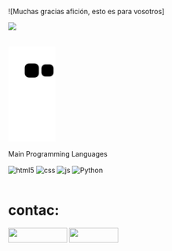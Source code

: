 ![Muchas gracias afición, esto es para vosotros]  

<img src="https://i.pinimg.com/280x280_RS/5a/f4/7b/5af47b95efe259de6340e2e8d75c7b08.jpg" width="200"><br><br>
 
![snake gif](https://github.com/Formandodev/Formandodev/blob/output/github-contribution-grid-snake.svg)

Main Programming Languages

<div style="display: inline_block">
  <img align="center" alt="html5" src="https://img.shields.io/badge/HTML5-E34F26?style=for-the-badge&logo=html5&logoColor=white" />
  <img align="center" alt="css" src="https://img.shields.io/badge/CSS3-1572B6?style=for-the-badge&logo=css3&logoColor=white" />
  <img align="center" alt="js" src="https://img.shields.io/badge/JavaScript-F7DF1E?style=for-the-badge&logo=javascript&logoColor=black" />
  <img align="center" alt="Python" src="https://camo.githubusercontent.com/a71f1a20d58a3506dd5f32dcb31461bd5102a0bd33dbf49db9195c589eaca8d7/68747470733a2f2f696d672e736869656c64732e696f2f62616467652f707974686f6e2532302d2532333134333534432e7376673f267374796c653d666f722d7468652d6261646765266c6f676f3d707974686f6e266c6f676f436f6c6f723d7768697465" /> 
</div><br> 

 <h1 align="left">contac:</h1>
<p align="left">
 
<a href="https://discord.gg/vZqZuvm2" target="blank"><img align="center" src="https://camo.githubusercontent.com/d01429f8fe0330ac6e0123f60fb037db4433d7b931ae8b9e5072b3813d01ba44/68747470733a2f2f646362616467652e76657263656c2e6170702f6170692f736869656c642f3835323937373936373737363339393430303f626f743d74727565" alt="" height="30" width="120"/></a>
<a href="https://www.youtube.com/@snickpine/featured" target="blank"><img align="center" src="https://mundoconectado.com.br/uploads/chamadas/youtube-update-veja-novidades.jpg" alt="" height="30" width="100"/></a>
</p>
